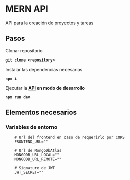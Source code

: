 # MERN API

API para la creación de proyectos y tareas

## Pasos

Clonar repositorio

**`git clone <repository>`**

Instalar las dependencias necesarias

**`npm i`**

Ejecutar la **[API](http://localhost:4000) en modo de desarrollo**

**`npm run dev`**

## Elementos necesarios

### Variables de entorno

```
	# Url del frontend en caso de requerirlo por CORS
	FRONTEND_URL=""

	# Url de MongoDbAtlas
	MONGODB_URL_LOCAL=""
	MONGODB_URL_REMOTE=""

	# Signature de JWT
	JWT_SECRET=""
```
